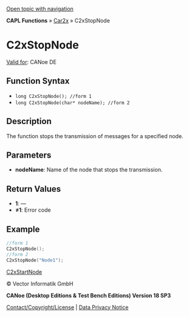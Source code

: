 [Open topic with navigation](../../../../../CANoeDEFamily.htm#Topics/CAPLFunctions/Car2x/Functions/CAPLfunctionC2xStopNode.md)

**CAPL Functions** » [Car2x](../CAPLfunctionsCar2xOverview.md) » C2xStopNode

# C2xStopNode

[Valid for](../../../Shared/FeatureAvailability.md): CANoe DE

## Function Syntax

- `long C2xStopNode(); //form 1`
- `long C2xStopNode(char* nodeName); //form 2`

## Description

The function stops the transmission of messages for a specified node.

## Parameters

- **nodeName**: Name of the node that stops the transmission.

## Return Values

- **1**: —
- **≠1**: Error code

## Example

```c
//form 1
C2xStopNode();
//form 2
C2xStopNode("Node1");
```

[C2xStartNode](CAPLfunctionC2xStartNode.md)

© Vector Informatik GmbH

**CANoe (Desktop Editions & Test Bench Editions) Version 18 SP3**

[Contact/Copyright/License](../../../Shared/ContactCopyrightLicense.md) | [Data Privacy Notice](https://www.vector.com/int/en/company/get-info/privacy-policy/)